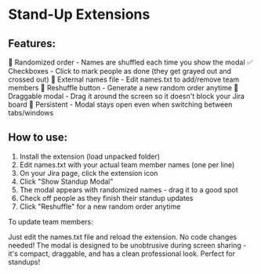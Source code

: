 # Stand-Up Extensions

## Features:

🎲 Randomized order - Names are shuffled each time you show the modal
✅ Checkboxes - Click to mark people as done (they get grayed out and crossed out)
📝 External names file - Edit names.txt to add/remove team members
🔄 Reshuffle button - Generate a new random order anytime
🎨 Draggable modal - Drag it around the screen so it doesn't block your Jira board
💾 Persistent - Modal stays open even when switching between tabs/windows

## How to use:

1. Install the extension (load unpacked folder)
2. Edit names.txt with your actual team member names (one per line)
3. On your Jira page, click the extension icon
4. Click "Show Standup Modal"
5. The modal appears with randomized names - drag it to a good spot
6. Check off people as they finish their standup updates
7. Click "Reshuffle" for a new random order anytime

To update team members:

Just edit the names.txt file and reload the extension. No code changes needed!
The modal is designed to be unobtrusive during screen sharing - it's compact, draggable, and has a clean professional look. Perfect for standups!
